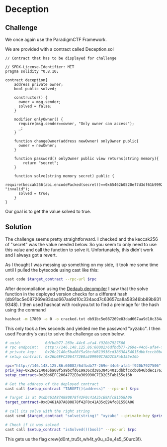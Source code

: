 # Deception

## Challenge

We once again use the ParadigmCTF Framework.

We are provided with a contract called Deception.sol

```solidity
// Contract that has to be displayed for challenge

// SPDX-License-Identifier: MIT
pragma solidity ^0.8.10;

contract deception{
    address private owner;
    bool public solved;

    constructor() {
      owner = msg.sender;
      solved = false;
    }

    modifier onlyOwner() {
      require(msg.sender==owner, "Only owner can access");
      _;
    }

    function changeOwner(address newOwner) onlyOwner public{
      owner = newOwner;
    }

    function password() onlyOwner public view returns(string memory){
        return "secret";
    }

    function solve(string memory secret) public {
      require(keccak256(abi.encodePacked(secret))==0x65462b0520ef7d3df61b9992ed3bea0c56ead753be7c8b3614e0ce01e4cac41b, "invalid");
      solved = true;
    }
}
```

Our goal is to get the value solved to true.

## Solution

The challenge seems pretty straightforward. I checked and the keccak256 of "secret" was the value needed below. So you seem to only need to use this value and call the function to solve it. Unfortunately, this didn't work and I always got a revert.

As I thought I was messing up something on my side, it took me some time until I pulled the bytecode using cast like this:

```bash
cast code $target_contract --rpc-url $rpc
```
After decompilation using the [Dedaub decompiler](https://library.dedaub.com/decompile) I saw that the solve function in the deployed version checks for a different hash (db91bc5e087269e83dad667aa9d10c334acd7c63657ca8a58346bb89b9319348). I then used hashcat with rockyou.txt to find a preimage for the hash using the command 

```bash
hashcat -m 17800 -a 0 -o cracked.txt db91bc5e087269e83dad667aa9d10c334acd7c63657ca8a58346bb89b9319348 ./rockyou.txt
```

This only took a few seconds and yielded me the password "xyzabc". I then used Foundry's cast to solve the challenge as seen below.

```bash
# uuid:           6dfbdb77-269e-44c6-afa4-f920b7927506
# rpc endpoint:   http://146.148.125.86:60082/6dfbdb77-269e-44c6-afa4-f920b7927506
# private key:    0x26c2140e5ba08f5a9bcfd619936cd38638454015dbbfcccb0b46bdec176334b2
# setup contract: 0x26b6EFC2064772E0a309990C7ED2C5Fab155e16b

rpc="http://146.148.125.86:60082/6dfbdb77-269e-44c6-afa4-f920b7927506"
priv_key=0x26c2140e5ba08f5a9bcfd619936cd38638454015dbbfcccb0b46bdec176334b2
setup_contract=0x26b6EFC2064772E0a309990C7ED2C5Fab155e16b

# Get the address of the deployed contract
cast call $setup_contract "TARGET()(address)" --rpc-url $rpc

# Target is at 0xdD461A87A880878f42F0c41A35cE9Afc81558A06
target_contract=0xdD461A87A880878f42F0c41A35cE9Afc81558A06

# call its solve with the right string
cast send $target_contract "solve(string)" "xyzabc" --private-key $priv_key --rpc-url $rpc

# Check if it was solved
cast call $setup_contract "isSolved()(bool)" --rpc-url $rpc
```

This gets us the flag crew{d0nt_tru5t_wh4t_y0u_s3e_4s5_50urc3!}.